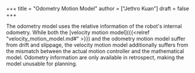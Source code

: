 +++
title = "Odometry Motion Model"
author = ["Jethro Kuan"]
draft = false
+++

The odometry model uses the relative information of the robot's
internal odometry. While both the [velocity motion model]({{<relref "velocity_motion_model.md#" >}}) and the
odometry motion model suffer from drift and slippage, the velocity
motion model additionally suffers from the mismatch between the actual
motion controller and the mathematical model. Odometry information are
only available in retrospect, making the model unusable for planning.